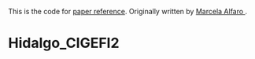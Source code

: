 This is the code for [paper reference](). Originally written by [Marcela Alfaro ](https://github.com/malfaro2).
# Hidalgo_CIGEFI2
